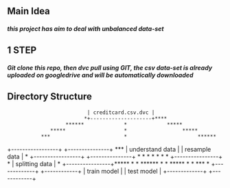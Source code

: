 ## Main Idea
##### this project has aim to deal with unbalanced data-set

## 1 STEP
##### Git clone this repo, then dvc pull using GIT, the csv data-set is already uploaded on googledrive and will be automatically downloaded

Directory Structure
--------------------


                              | creditcard.csv.dvc |
                             *+--------------------+****
                       ******             *             *****
                  *****                   *                  *****
               ***                        *                       ******
+-----------------+              +---------------+                      ***
| understand data |              | resample data |                        *
+-----------------+              +---------------+                        *
                                          *                               *
                                          *                               *
                                          *                               *
                                +----------------+                        *
                                | splitting data |                        *
                                +----------------+*****                   *
                                          *            ******             *
                                          *                  *****        *
                                          *                       ***     *
                                  +-------------+                 +------------+
                                  | train model |                 | test model |
                                  +-------------+                 +------------+
